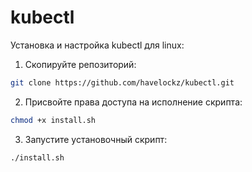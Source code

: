 # kubectl
Установка и настройка kubectl для linux:


1) Скопируйте репозиторий:
```sh
git clone https://github.com/havelockz/kubectl.git
```


2) Присвойте права доступа на исполнение скрипта:
```sh
chmod +x install.sh
```


3) Запустите установочный скрипт:
```sh
./install.sh
```
